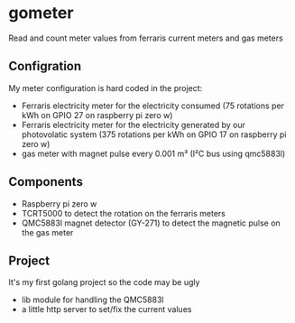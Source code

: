 # gometer

Read and count meter values from ferraris current meters and gas meters

## Configration

My meter configuration is hard coded in the project: 

* Ferraris electricity meter for the electricity consumed (75 rotations per kWh on GPIO 27 on raspberry pi zero w)
* Ferraris electricity meter for the electricity generated by our photovolatic system (375 rotations per kWh on GPIO 17  on raspberry pi zero w)
* gas meter with magnet pulse every 0.001 m³ (I²C bus using qmc5883l)

## Components

* Raspberry pi zero w
* TCRT5000 to detect the rotation on the ferraris meters
* QMC5883l magnet detector (GY-271) to detect the magnetic pulse on the gas meter

## Project

It's my first golang project so the code may be ugly

* lib module for handling the QMC5883l
* a little http server to set/fix the current values